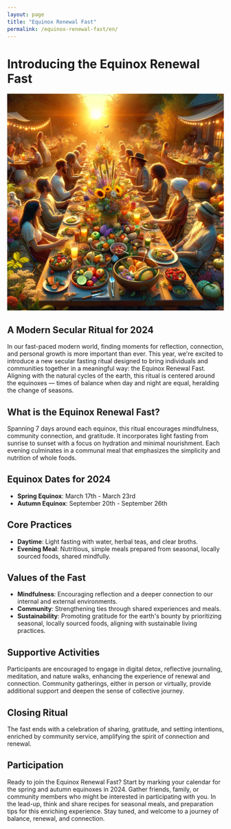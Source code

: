 ```yaml
---
layout: page
title: "Equinox Renewal Fast"
permalink: /equinox-renewal-fast/en/
---
```

# Introducing the Equinox Renewal Fast

![Equinox Renewal Fast](/images/Equinox-Renewal-Fast.webp)

## A Modern Secular Ritual for 2024

In our fast-paced modern world, finding moments for reflection, connection, and personal growth is more important than ever. This year, we're excited to introduce a new secular fasting ritual designed to bring individuals and communities together in a meaningful way: the Equinox Renewal Fast. Aligning with the natural cycles of the earth, this ritual is centered around the equinoxes — times of balance when day and night are equal, heralding the change of seasons.

## What is the Equinox Renewal Fast?

Spanning 7 days around each equinox, this ritual encourages mindfulness, community connection, and gratitude. It incorporates light fasting from sunrise to sunset with a focus on hydration and minimal nourishment. Each evening culminates in a communal meal that emphasizes the simplicity and nutrition of whole foods.

## Equinox Dates for 2024

- **Spring Equinox**: March 17th - March 23rd
- **Autumn Equinox**: September 20th - September 26th

## Core Practices

- **Daytime**: Light fasting with water, herbal teas, and clear broths.
- **Evening Meal**: Nutritious, simple meals prepared from seasonal, locally sourced foods, shared mindfully.

## Values of the Fast

- **Mindfulness**: Encouraging reflection and a deeper connection to our internal and external environments.
- **Community**: Strengthening ties through shared experiences and meals.
- **Sustainability**: Promoting gratitude for the earth's bounty by prioritizing seasonal, locally sourced foods, aligning with sustainable living practices.

## Supportive Activities

Participants are encouraged to engage in digital detox, reflective journaling, meditation, and nature walks, enhancing the experience of renewal and connection. Community gatherings, either in person or virtually, provide additional support and deepen the sense of collective journey.

## Closing Ritual

The fast ends with a celebration of sharing, gratitude, and setting intentions, enriched by community service, amplifying the spirit of connection and renewal. 

## Participation

Ready to join the Equinox Renewal Fast? Start by marking your calendar for the spring and autumn equinoxes in 2024. Gather friends, family, or community members who might be interested in participating with you. In the lead-up, think and share recipes for seasonal meals, and preparation tips for this enriching experience. Stay tuned, and welcome to a journey of balance, renewal, and connection.
